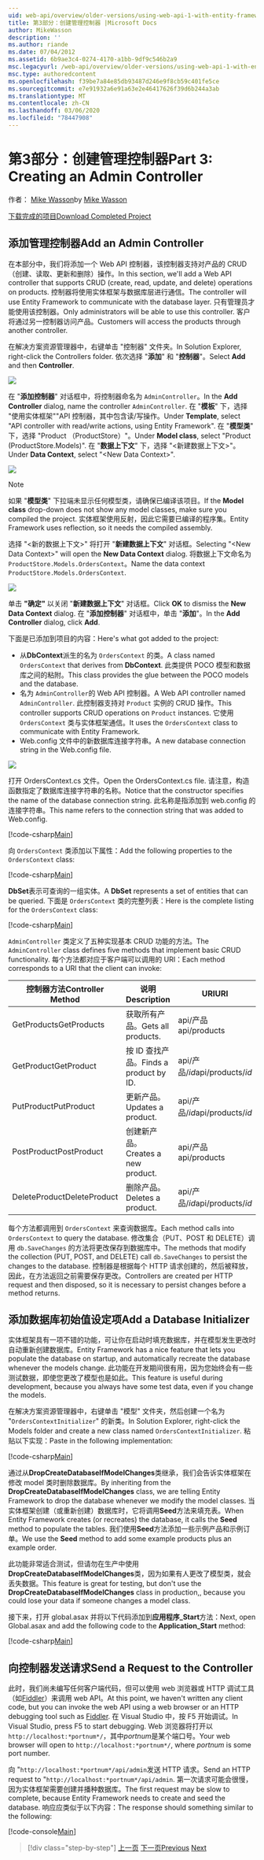 ```yaml
---
uid: web-api/overview/older-versions/using-web-api-1-with-entity-framework-5/using-web-api-with-entity-framework-part-3
title: 第3部分：创建管理控制器 |Microsoft Docs
author: MikeWasson
description: ''
ms.author: riande
ms.date: 07/04/2012
ms.assetid: 6b9ae3c4-0274-4170-a1bb-9df9c546b2a9
msc.legacyurl: /web-api/overview/older-versions/using-web-api-1-with-entity-framework-5/using-web-api-with-entity-framework-part-3
msc.type: authoredcontent
ms.openlocfilehash: f39be7a84e85db93487d246e9f8cb59c401fe5ce
ms.sourcegitcommit: e7e91932a6e91a63e2e46417626f39d6b244a3ab
ms.translationtype: MT
ms.contentlocale: zh-CN
ms.lasthandoff: 03/06/2020
ms.locfileid: "78447908"
---
```

# <a name="part-3-creating-an-admin-controller"></a><span data-ttu-id="49de5-102">第3部分：创建管理控制器</span><span class="sxs-lookup"><span data-stu-id="49de5-102">Part 3: Creating an Admin Controller</span></span>

<span data-ttu-id="49de5-103">作者： [Mike Wasson](https://github.com/MikeWasson)</span><span class="sxs-lookup"><span data-stu-id="49de5-103">by [Mike Wasson](https://github.com/MikeWasson)</span></span>

[<span data-ttu-id="49de5-104">下载完成的项目</span><span class="sxs-lookup"><span data-stu-id="49de5-104">Download Completed Project</span></span>](https://code.msdn.microsoft.com/ASP-NET-Web-API-with-afa30545)

## <a name="add-an-admin-controller"></a><span data-ttu-id="49de5-105">添加管理控制器</span><span class="sxs-lookup"><span data-stu-id="49de5-105">Add an Admin Controller</span></span>

<span data-ttu-id="49de5-106">在本部分中，我们将添加一个 Web API 控制器，该控制器支持对产品的 CRUD （创建、读取、更新和删除）操作。</span><span class="sxs-lookup"><span data-stu-id="49de5-106">In this section, we'll add a Web API controller that supports CRUD (create, read, update, and delete) operations on products.</span></span> <span data-ttu-id="49de5-107">控制器将使用实体框架与数据库层进行通信。</span><span class="sxs-lookup"><span data-stu-id="49de5-107">The controller will use Entity Framework to communicate with the database layer.</span></span> <span data-ttu-id="49de5-108">只有管理员才能使用该控制器。</span><span class="sxs-lookup"><span data-stu-id="49de5-108">Only administrators will be able to use this controller.</span></span> <span data-ttu-id="49de5-109">客户将通过另一控制器访问产品。</span><span class="sxs-lookup"><span data-stu-id="49de5-109">Customers will access the products through another controller.</span></span>

<span data-ttu-id="49de5-110">在解决方案资源管理器中，右键单击 "控制器" 文件夹。</span><span class="sxs-lookup"><span data-stu-id="49de5-110">In Solution Explorer, right-click the Controllers folder.</span></span> <span data-ttu-id="49de5-111">依次选择 "**添加**" 和 "**控制器**"。</span><span class="sxs-lookup"><span data-stu-id="49de5-111">Select **Add** and then **Controller**.</span></span>

![](using-web-api-with-entity-framework-part-3/_static/image1.png)

<span data-ttu-id="49de5-112">在 "**添加控制器**" 对话框中，将控制器命名为 `AdminController`。</span><span class="sxs-lookup"><span data-stu-id="49de5-112">In the **Add Controller** dialog, name the controller `AdminController`.</span></span> <span data-ttu-id="49de5-113">在 "**模板**" 下，选择 "使用实体框架&quot;&quot;API 控制器，其中包含读/写操作。</span><span class="sxs-lookup"><span data-stu-id="49de5-113">Under **Template**, select &quot;API controller with read/write actions, using Entity Framework&quot;.</span></span> <span data-ttu-id="49de5-114">在 "**模型类**" 下，选择 "Product （ProductStore）"。</span><span class="sxs-lookup"><span data-stu-id="49de5-114">Under **Model class**, select "Product (ProductStore.Models)".</span></span> <span data-ttu-id="49de5-115">在 "**数据上下文**" 下，选择 "&lt;新建数据上下文&gt;"。</span><span class="sxs-lookup"><span data-stu-id="49de5-115">Under **Data Context**, select "&lt;New Data Context&gt;".</span></span>

![](using-web-api-with-entity-framework-part-3/_static/image2.png)

> [!NOTE]
> <span data-ttu-id="49de5-116">如果 "**模型类**" 下拉端未显示任何模型类，请确保已编译该项目。</span><span class="sxs-lookup"><span data-stu-id="49de5-116">If the **Model class** drop-down does not show any model classes, make sure you compiled the project.</span></span> <span data-ttu-id="49de5-117">实体框架使用反射，因此它需要已编译的程序集。</span><span class="sxs-lookup"><span data-stu-id="49de5-117">Entity Framework uses reflection, so it needs the compiled assembly.</span></span>

<span data-ttu-id="49de5-118">选择 "&lt;新的数据上下文&gt;" 将打开 "**新建数据上下文**" 对话框。</span><span class="sxs-lookup"><span data-stu-id="49de5-118">Selecting "&lt;New Data Context&gt;" will open the **New Data Context** dialog.</span></span> <span data-ttu-id="49de5-119">将数据上下文命名为 `ProductStore.Models.OrdersContext`。</span><span class="sxs-lookup"><span data-stu-id="49de5-119">Name the data context `ProductStore.Models.OrdersContext`.</span></span>

![](using-web-api-with-entity-framework-part-3/_static/image3.png)

<span data-ttu-id="49de5-120">单击 **"确定"** 以关闭 "**新建数据上下文**" 对话框。</span><span class="sxs-lookup"><span data-stu-id="49de5-120">Click **OK** to dismiss the **New Data Context** dialog.</span></span> <span data-ttu-id="49de5-121">在 "**添加控制器**" 对话框中，单击 "**添加**"。</span><span class="sxs-lookup"><span data-stu-id="49de5-121">In the **Add Controller** dialog, click **Add**.</span></span>

<span data-ttu-id="49de5-122">下面是已添加到项目的内容：</span><span class="sxs-lookup"><span data-stu-id="49de5-122">Here's what got added to the project:</span></span>

- <span data-ttu-id="49de5-123">从**DbContext**派生的名为 `OrdersContext` 的类。</span><span class="sxs-lookup"><span data-stu-id="49de5-123">A class named `OrdersContext` that derives from **DbContext**.</span></span> <span data-ttu-id="49de5-124">此类提供 POCO 模型和数据库之间的粘附。</span><span class="sxs-lookup"><span data-stu-id="49de5-124">This class provides the glue between the POCO models and the database.</span></span>
- <span data-ttu-id="49de5-125">名为 `AdminController`的 Web API 控制器。</span><span class="sxs-lookup"><span data-stu-id="49de5-125">A Web API controller named `AdminController`.</span></span> <span data-ttu-id="49de5-126">此控制器支持对 `Product` 实例的 CRUD 操作。</span><span class="sxs-lookup"><span data-stu-id="49de5-126">This controller supports CRUD operations on `Product` instances.</span></span> <span data-ttu-id="49de5-127">它使用 `OrdersContext` 类与实体框架通信。</span><span class="sxs-lookup"><span data-stu-id="49de5-127">It uses the `OrdersContext` class to communicate with Entity Framework.</span></span>
- <span data-ttu-id="49de5-128">Web.config 文件中的新数据库连接字符串。</span><span class="sxs-lookup"><span data-stu-id="49de5-128">A new database connection string in the Web.config file.</span></span>

![](using-web-api-with-entity-framework-part-3/_static/image4.png)

<span data-ttu-id="49de5-129">打开 OrdersContext.cs 文件。</span><span class="sxs-lookup"><span data-stu-id="49de5-129">Open the OrdersContext.cs file.</span></span> <span data-ttu-id="49de5-130">请注意，构造函数指定了数据库连接字符串的名称。</span><span class="sxs-lookup"><span data-stu-id="49de5-130">Notice that the constructor specifies the name of the database connection string.</span></span> <span data-ttu-id="49de5-131">此名称是指添加到 web.config 的连接字符串。</span><span class="sxs-lookup"><span data-stu-id="49de5-131">This name refers to the connection string that was added to Web.config.</span></span>

[!code-csharp[Main](using-web-api-with-entity-framework-part-3/samples/sample1.cs)]

<span data-ttu-id="49de5-132">向 `OrdersContext` 类添加以下属性：</span><span class="sxs-lookup"><span data-stu-id="49de5-132">Add the following properties to the `OrdersContext` class:</span></span>

[!code-csharp[Main](using-web-api-with-entity-framework-part-3/samples/sample2.cs)]

<span data-ttu-id="49de5-133">**DbSet**表示可查询的一组实体。</span><span class="sxs-lookup"><span data-stu-id="49de5-133">A **DbSet** represents a set of entities that can be queried.</span></span> <span data-ttu-id="49de5-134">下面是 `OrdersContext` 类的完整列表：</span><span class="sxs-lookup"><span data-stu-id="49de5-134">Here is the complete listing for the `OrdersContext` class:</span></span>

[!code-csharp[Main](using-web-api-with-entity-framework-part-3/samples/sample3.cs)]

<span data-ttu-id="49de5-135">`AdminController` 类定义了五种实现基本 CRUD 功能的方法。</span><span class="sxs-lookup"><span data-stu-id="49de5-135">The `AdminController` class defines five methods that implement basic CRUD functionality.</span></span> <span data-ttu-id="49de5-136">每个方法都对应于客户端可以调用的 URI：</span><span class="sxs-lookup"><span data-stu-id="49de5-136">Each method corresponds to a URI that the client can invoke:</span></span>

| <span data-ttu-id="49de5-137">控制器方法</span><span class="sxs-lookup"><span data-stu-id="49de5-137">Controller Method</span></span> | <span data-ttu-id="49de5-138">说明</span><span class="sxs-lookup"><span data-stu-id="49de5-138">Description</span></span> | <span data-ttu-id="49de5-139">URI</span><span class="sxs-lookup"><span data-stu-id="49de5-139">URI</span></span> | <span data-ttu-id="49de5-140">HTTP 方法</span><span class="sxs-lookup"><span data-stu-id="49de5-140">HTTP Method</span></span> |
| --- | --- | --- | --- |
| <span data-ttu-id="49de5-141">GetProducts</span><span class="sxs-lookup"><span data-stu-id="49de5-141">GetProducts</span></span> | <span data-ttu-id="49de5-142">获取所有产品。</span><span class="sxs-lookup"><span data-stu-id="49de5-142">Gets all products.</span></span> | <span data-ttu-id="49de5-143">api/产品</span><span class="sxs-lookup"><span data-stu-id="49de5-143">api/products</span></span> | <span data-ttu-id="49de5-144">GET</span><span class="sxs-lookup"><span data-stu-id="49de5-144">GET</span></span> |
| <span data-ttu-id="49de5-145">GetProduct</span><span class="sxs-lookup"><span data-stu-id="49de5-145">GetProduct</span></span> | <span data-ttu-id="49de5-146">按 ID 查找产品。</span><span class="sxs-lookup"><span data-stu-id="49de5-146">Finds a product by ID.</span></span> | <span data-ttu-id="49de5-147">api/产品/*id*</span><span class="sxs-lookup"><span data-stu-id="49de5-147">api/products/*id*</span></span> | <span data-ttu-id="49de5-148">GET</span><span class="sxs-lookup"><span data-stu-id="49de5-148">GET</span></span> |
| <span data-ttu-id="49de5-149">PutProduct</span><span class="sxs-lookup"><span data-stu-id="49de5-149">PutProduct</span></span> | <span data-ttu-id="49de5-150">更新产品。</span><span class="sxs-lookup"><span data-stu-id="49de5-150">Updates a product.</span></span> | <span data-ttu-id="49de5-151">api/产品/*id*</span><span class="sxs-lookup"><span data-stu-id="49de5-151">api/products/*id*</span></span> | <span data-ttu-id="49de5-152">PUT</span><span class="sxs-lookup"><span data-stu-id="49de5-152">PUT</span></span> |
| <span data-ttu-id="49de5-153">PostProduct</span><span class="sxs-lookup"><span data-stu-id="49de5-153">PostProduct</span></span> | <span data-ttu-id="49de5-154">创建新产品。</span><span class="sxs-lookup"><span data-stu-id="49de5-154">Creates a new product.</span></span> | <span data-ttu-id="49de5-155">api/产品</span><span class="sxs-lookup"><span data-stu-id="49de5-155">api/products</span></span> | <span data-ttu-id="49de5-156">POST</span><span class="sxs-lookup"><span data-stu-id="49de5-156">POST</span></span> |
| <span data-ttu-id="49de5-157">DeleteProduct</span><span class="sxs-lookup"><span data-stu-id="49de5-157">DeleteProduct</span></span> | <span data-ttu-id="49de5-158">删除产品。</span><span class="sxs-lookup"><span data-stu-id="49de5-158">Deletes a product.</span></span> | <span data-ttu-id="49de5-159">api/产品/*id*</span><span class="sxs-lookup"><span data-stu-id="49de5-159">api/products/*id*</span></span> | <span data-ttu-id="49de5-160">DELETE</span><span class="sxs-lookup"><span data-stu-id="49de5-160">DELETE</span></span> |

<span data-ttu-id="49de5-161">每个方法都调用到 `OrdersContext` 来查询数据库。</span><span class="sxs-lookup"><span data-stu-id="49de5-161">Each method calls into `OrdersContext` to query the database.</span></span> <span data-ttu-id="49de5-162">修改集合（PUT、POST 和 DELETE）调用 `db.SaveChanges` 的方法将更改保存到数据库中。</span><span class="sxs-lookup"><span data-stu-id="49de5-162">The methods that modify the collection (PUT, POST, and DELETE) call `db.SaveChanges` to persist the changes to the database.</span></span> <span data-ttu-id="49de5-163">控制器是根据每个 HTTP 请求创建的，然后被释放，因此，在方法返回之前需要保存更改。</span><span class="sxs-lookup"><span data-stu-id="49de5-163">Controllers are created per HTTP request and then disposed, so it is necessary to persist changes before a method returns.</span></span>

## <a name="add-a-database-initializer"></a><span data-ttu-id="49de5-164">添加数据库初始值设定项</span><span class="sxs-lookup"><span data-stu-id="49de5-164">Add a Database Initializer</span></span>

<span data-ttu-id="49de5-165">实体框架具有一项不错的功能，可让你在启动时填充数据库，并在模型发生更改时自动重新创建数据库。</span><span class="sxs-lookup"><span data-stu-id="49de5-165">Entity Framework has a nice feature that lets you populate the database on startup, and automatically recreate the database whenever the models change.</span></span> <span data-ttu-id="49de5-166">此功能在开发期间很有用，因为您始终会有一些测试数据，即使您更改了模型也是如此。</span><span class="sxs-lookup"><span data-stu-id="49de5-166">This feature is useful during development, because you always have some test data, even if you change the models.</span></span>

<span data-ttu-id="49de5-167">在解决方案资源管理器中，右键单击 "模型" 文件夹，然后创建一个名为 "`OrdersContextInitializer`" 的新类。</span><span class="sxs-lookup"><span data-stu-id="49de5-167">In Solution Explorer, right-click the Models folder and create a new class named `OrdersContextInitializer`.</span></span> <span data-ttu-id="49de5-168">粘贴以下实现：</span><span class="sxs-lookup"><span data-stu-id="49de5-168">Paste in the following implementation:</span></span>

[!code-csharp[Main](using-web-api-with-entity-framework-part-3/samples/sample4.cs)]

<span data-ttu-id="49de5-169">通过从**DropCreateDatabaseIfModelChanges**类继承，我们会告诉实体框架在修改 model 类时删除数据库。</span><span class="sxs-lookup"><span data-stu-id="49de5-169">By inheriting from the **DropCreateDatabaseIfModelChanges** class, we are telling Entity Framework to drop the database whenever we modify the model classes.</span></span> <span data-ttu-id="49de5-170">当实体框架创建（或重新创建）数据库时，它将调用**Seed**方法来填充表。</span><span class="sxs-lookup"><span data-stu-id="49de5-170">When Entity Framework creates (or recreates) the database, it calls the **Seed** method to populate the tables.</span></span> <span data-ttu-id="49de5-171">我们使用**Seed**方法添加一些示例产品和示例订单。</span><span class="sxs-lookup"><span data-stu-id="49de5-171">We use the **Seed** method to add some example products plus an example order.</span></span>

<span data-ttu-id="49de5-172">此功能非常适合测试，但请勿在生产中使用**DropCreateDatabaseIfModelChanges**类，因为如果有人更改了模型类，就会丢失数据。</span><span class="sxs-lookup"><span data-stu-id="49de5-172">This feature is great for testing, but don't use the **DropCreateDatabaseIfModelChanges** class in production,, because you could lose your data if someone changes a model class.</span></span>

<span data-ttu-id="49de5-173">接下来，打开 global.asax 并将以下代码添加到**应用程序\_Start**方法：</span><span class="sxs-lookup"><span data-stu-id="49de5-173">Next, open Global.asax and add the following code to the **Application\_Start** method:</span></span>

[!code-csharp[Main](using-web-api-with-entity-framework-part-3/samples/sample5.cs)]

## <a name="send-a-request-to-the-controller"></a><span data-ttu-id="49de5-174">向控制器发送请求</span><span class="sxs-lookup"><span data-stu-id="49de5-174">Send a Request to the Controller</span></span>

<span data-ttu-id="49de5-175">此时，我们尚未编写任何客户端代码，但可以使用 web 浏览器或 HTTP 调试工具（如[Fiddler](http://www.fiddler2.com/fiddler2/)）来调用 web API。</span><span class="sxs-lookup"><span data-stu-id="49de5-175">At this point, we haven't written any client code, but you can invoke the web API using a web browser or an HTTP debugging tool such as [Fiddler](http://www.fiddler2.com/fiddler2/).</span></span> <span data-ttu-id="49de5-176">在 Visual Studio 中，按 F5 开始调试。</span><span class="sxs-lookup"><span data-stu-id="49de5-176">In Visual Studio, press F5 to start debugging.</span></span> <span data-ttu-id="49de5-177">Web 浏览器将打开以 `http://localhost:*portnum*/`，其中*portnum*是某个端口号。</span><span class="sxs-lookup"><span data-stu-id="49de5-177">Your web browser will open to `http://localhost:*portnum*/`, where *portnum* is some port number.</span></span>

<span data-ttu-id="49de5-178">向 "`http://localhost:*portnum*/api/admin`发送 HTTP 请求。</span><span class="sxs-lookup"><span data-stu-id="49de5-178">Send an HTTP request to "`http://localhost:*portnum*/api/admin`.</span></span> <span data-ttu-id="49de5-179">第一次请求可能会很慢，因为实体框架需要创建并播种数据库。</span><span class="sxs-lookup"><span data-stu-id="49de5-179">The first request may be slow to complete, because Entity Framework needs to create and seed the database.</span></span> <span data-ttu-id="49de5-180">响应应类似于以下内容：</span><span class="sxs-lookup"><span data-stu-id="49de5-180">The response should something similar to the following:</span></span>

[!code-console[Main](using-web-api-with-entity-framework-part-3/samples/sample6.cmd)]

> [!div class="step-by-step"]
> <span data-ttu-id="49de5-181">[上一页](using-web-api-with-entity-framework-part-2.md)
> [下一页](using-web-api-with-entity-framework-part-4.md)</span><span class="sxs-lookup"><span data-stu-id="49de5-181">[Previous](using-web-api-with-entity-framework-part-2.md)
[Next](using-web-api-with-entity-framework-part-4.md)</span></span>
